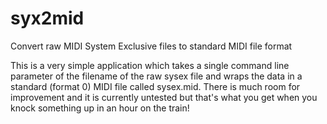 # syx2mid
Convert raw MIDI System Exclusive files to standard MIDI file format

This is a very simple application which takes a single command line parameter of the filename of the raw sysex file and wraps the data in a standard (format 0) MIDI file called sysex.mid. There is much room for improvement and it is currently untested but that's what you get when you knock something up in an hour on the train!
